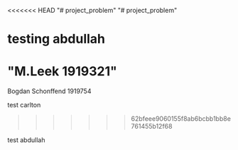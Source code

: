 <<<<<<< HEAD
"# project_problem" 
"# project_problem" 


testing abdullah
=======
 
"M.Leek 1919321"
=======
Bogdan Schonffend
1919754

test carlton
>>>>>>> 62bfeee9060155f8ab6bcbb1bb8e761455b12f68


test abdullah